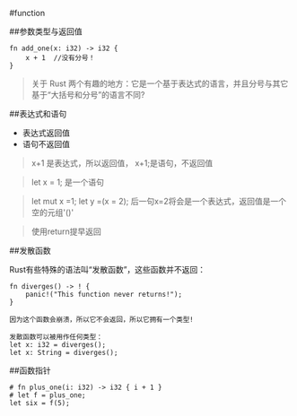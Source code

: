 #function

##参数类型与返回值

    fn add_one(x: i32) -> i32 {
        x + 1  //没有分号！
    }
    
> 关于 Rust 两个有趣的地方：它是一个基于表达式的语言，并且分号与其它基于“大括号和分号”的语言不同?

##表达式和语句

* 表达式返回值
* 语句不返回值

> x+1 是表达式，所以返回值， x+1;是语句，不返回值

> let x = 1; 是一个语句

> let mut x =1; let y =(x = 2); 后一句x=2将会是一个表达式，返回值是一个空的元组'()'

> 使用return提早返回

##发散函数

Rust有些特殊的语法叫“发散函数”，这些函数并不返回：

    fn diverges() -> ! {
        panic!("This function never returns!");
    }
    
    因为这个函数会崩溃，所以它不会返回，所以它拥有一个类型!
    
    发散函数可以被用作任何类型：
    let x: i32 = diverges();
    let x: String = diverges();
    
    
##函数指针

    # fn plus_one(i: i32) -> i32 { i + 1 }
    # let f = plus_one;
    let six = f(5);
